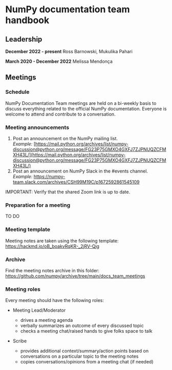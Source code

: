 # NumPy documentation team handbook


## Leadership

**December 2022 - present**  Ross Barnowski, Mukulika Pahari

**March 2020 - December 2022** Melissa Mendonça

## Meetings


### **Schedule**

NumPy Documentation Team meetings are held on a bi-weekly basis to discuss
everything related to the official NumPy documentation. 
Everyone is welcome to attend and contribute to a conversation.

### **Meeting announcements**

1. Post an announcement on the NumPy mailing list.</br> 
*Example:* [https://mail.python.org/archives/list/numpy-discussion@python.org/message/FG23P75GMXO4GXFJ7ZJPNUQZCFMXH43L/](https://mail.python.org/archives/list/numpy-discussion@python.org/message/FG23P75GMXO4GXFJ7ZJPNUQZCFMXH43L/)
2. Post an announcement on NumPy Slack in the #events channel.</br>
*Example:* https://numpy-team.slack.com/archives/CSH99M19C/p1672592861545109

IMPORTANT: Verify that the shared Zoom link is up to date.

### **Preparation for a meeting**

TO DO

### **Meeting template**

Meeting notes are taken using the following template: https://hackmd.io/oB_boakvRqKR-_2jRV-Qjg

### **Archive**

Find the meeting notes archive in this folder: https://github.com/numpy/archive/tree/main/docs_team_meetings

### **Meeting roles**

Every meeting should have the following roles:


- Meeting Lead/Moderator
  - drives a meeting agenda
  - verbally summarizes an outcome of every discussed topic
  - checks a meeting chat/raised hands to give folks space to talk

- Scribe
  - provides additional context/summary/action points based on conversations on a particular topic to the meeting notes
  - copies conversations/opinions from a meeting chat (if needed)





